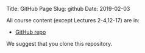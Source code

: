 Title: GitHub Page
Slug: github
Date: 2019-02-03

All course content (except Lectures 2-4,12-17) are in:

- [GitHub repo](https://github.com/Harvard-IACS/2019-CS109B/tree/master/content)

We suggest that you clone this repository.